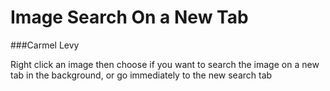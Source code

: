 # Image Search On a New Tab
###Carmel Levy

Right click an image then choose if you want to search the image on a new tab in the background, or go immediately to the new search tab

